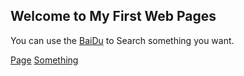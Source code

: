 

## Welcome to My First Web Pages

You can use the [BaiDu](www.baidu.com) to Search something you want.

[Page](https://github.com/CenturyRen/centuryren.github.io/edit/main/index.htm)
[Something](www.2345.com)
